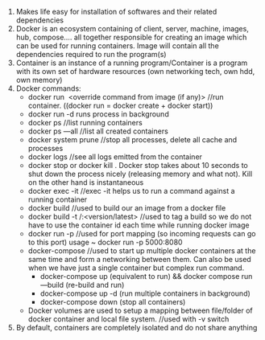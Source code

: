 1. Makes life easy for installation of softwares and their related dependencies
2. Docker is an ecosystem containing of client, server, machine, images, hub, compose…. all together responsible for creating an image which can be used for running containers. Image will contain all the dependencies required to run the program(s)
3. Container is an instance of a running program/Container is a program with its own set of hardware resources (own networking tech, own hdd, own memory)
4. Docker commands:
    - docker run <image name> <override command from image (if any)> //run container. ((docker run = docker create + docker start))
    - docker run -d runs process in background
    - docker ps //list running containers
    - docker ps —all //list all created containers
    - docker system prune //stop all processes, delete all cache and processes
    - docker logs //see all logs emitted from the container
    - docker stop <containerId> or docker kill <containerId>. Docker stop takes about 10 seconds to shut down the process nicely (releasing memory and what not). Kill on the other hand is instantaneous
    - docker exec -it <containerId> <command for container> //exec -it helps us to run a command against a running container
    - docker build //used to build our an image from a docker file
    - docker build -t <dockerId>/<project name>:<version/latest> //used to tag a build so we do not have to use the container id each time while running docker image
    - docker run -p //used for port mapping (so incoming requests can go to this port) usage ~ docker run -p 5000:8080 <containerName>
    - docker-compose //used to start up multiple docker containers at the same time and form a networking between them. Can also be used when we have just a single container but complex run command.
        - docker-compose up (equivalent to run) && docker compose run —build (re-build and run)
        - docker-compose up -d (run multiple containers in background)
        - docker-compose down  (stop all containers)
    - Docker volumes are used to setup a mapping between file/folder of docker container and local file system. //used with -v switch
5. By default, containers are completely isolated and do not share anything
